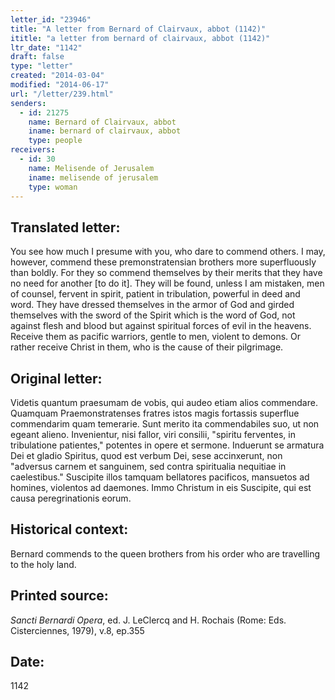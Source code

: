 ```yaml
---
letter_id: "23946"
title: "A letter from Bernard of Clairvaux, abbot (1142)"
ititle: "a letter from bernard of clairvaux, abbot (1142)"
ltr_date: "1142"
draft: false
type: "letter"
created: "2014-03-04"
modified: "2014-06-17"
url: "/letter/239.html"
senders:
  - id: 21275
    name: Bernard of Clairvaux, abbot
    iname: bernard of clairvaux, abbot
    type: people
receivers:
  - id: 30
    name: Melisende of Jerusalem
    iname: melisende of jerusalem
    type: woman
---
```

<h2> Translated letter:</h2>You see how much I presume with you, who dare to commend others.  I may, however, commend these premonstratensian brothers more superfluously than boldly.  For they so commend themselves by their merits that they have no need for another [to do it].  They will be found, unless I am mistaken, men of counsel, fervent in spirit, patient in tribulation, powerful in deed and word.  They have dressed themselves in the armor of God and girded themselves with the sword of the Spirit which is the word of God, not against flesh and blood but against spiritual forces of evil in the heavens.  Receive them as pacific warriors, gentle to men, violent to demons.  Or rather receive Christ in them, who is the cause of their pilgrimage.
<h2 class="mt-4"> Original letter:</h2>Videtis quantum praesumam de vobis, qui audeo etiam alios commendare.  Quamquam Praemonstratenses fratres istos magis fortassis superflue commendarim quam temerarie. Sunt merito ita commendabiles suo, ut non egeant alieno. Invenientur, nisi fallor, viri consilii, "spiritu ferventes, in tribulatione patientes," potentes in opere et sermone. Induerunt se armatura Dei et gladio Spiritus, quod est verbum Dei, sese accinxerunt, non "adversus carnem et sanguinem, sed contra spiritualia nequitiae in caelestibus." Suscipite illos tamquam bellatores pacificos, mansuetos ad homines, violentos ad daemones. Immo Christum in eis Suscipite, qui est causa peregrinationis eorum.
<h2 class="mt-4"> Historical context:</h2>Bernard commends to the queen brothers from his order who are travelling to the holy land.
<h2 class="mt-4"> Printed source:</h2><p><em>Sancti Bernardi Opera</em>, ed. J. LeClercq and H. Rochais (Rome: Eds. Cisterciennes, 1979), v.8, ep.355</p><h2 class="mt-4"> Date:</h2>1142
